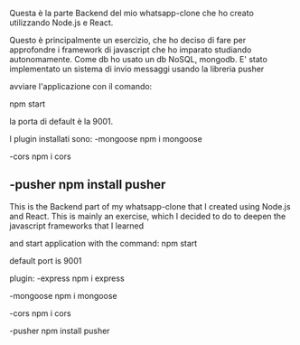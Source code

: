 Questa è la parte Backend del mio whatsapp-clone che ho creato utilizzando Node.js e React.

Questo è principalmente un esercizio, che ho deciso di fare per approfondre i framework di javascript che ho imparato studiando autonomamente.
Come db ho usato un db NoSQL, mongodb.
E' stato implementato un sistema di invio messaggi usando la libreria pusher

avviare l'applicazione con il comando: 
 
npm start 

la porta di default è la 9001.

I plugin installati sono: 
-mongoose 
 npm i mongoose 

-cors
 npm i cors

-pusher
 npm install pusher
-----------------------------------------------------------------------------------------------------------------------------------------------------------------------------
This is the Backend part of my whatsapp-clone that I created using Node.js and React. 
This is mainly an exercise, which I decided to do to deepen the javascript frameworks that I learned

and start application with the command: 
npm start 

default port is 9001

plugin: 
-express
 npm i express

-mongoose 
 npm i mongoose 

-cors
 npm i cors

-pusher
 npm install pusher
